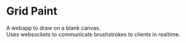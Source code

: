 # Grid Paint
A webapp to draw on a blank canvas.  
Uses websockets to communicate brushstrokes to clients in realtime.
